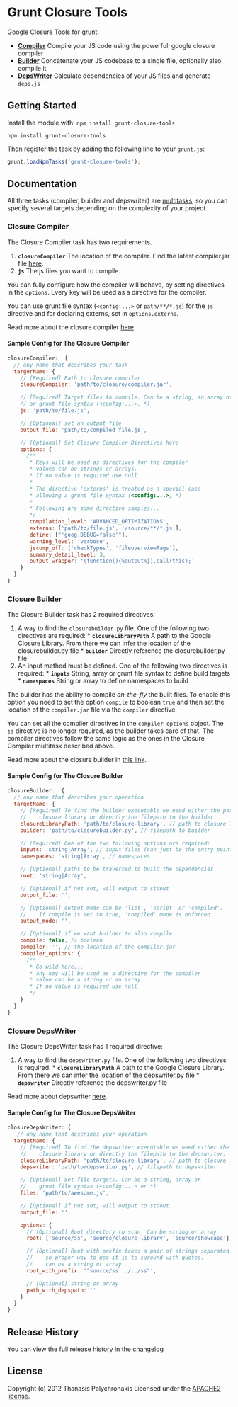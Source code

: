 # Grunt Closure Tools

Google Closure Tools for [grunt](https://github.com/cowboy/grunt):

* **[Compiler](https://developers.google.com/closure/compiler/)** Compile your JS code using the powerfull google closure compiler
* **[Builder](https://developers.google.com/closure/library/docs/closurebuilder)** Concatenate your JS codebase to a single file, optionally also compile it
* **[DepsWriter](https://developers.google.com/closure/library/docs/depswriter)** Calculate dependencies of your JS files and generate `deps.js`

## Getting Started
Install the module with: `npm install grunt-closure-tools`

```shell
npm install grunt-closure-tools
```

Then register the task by adding the following line to your `grunt.js`:

```javascript
grunt.loadNpmTasks('grunt-closure-tools');
```

## Documentation

All three tasks (compiler, builder and depswriter) are [multitasks](https://github.com/cowboy/grunt/blob/master/docs/types_of_tasks.md), so you can specify several targets depending on the complexity of your project.

### Closure Compiler

The Closure Compiler task has two requirements.

  1. **`closureCompiler`** The location of the compiler. Find the latest compiler.jar file [here](http://closure-compiler.googlecode.com/files/compiler-latest.zip).
  2. **`js`** The js files you want to compile.

You can fully configure how the compiler will behave, by setting directives in the `options`. Every key will be used as a directive for the compiler.

You can use grunt file syntax (`<config:...>` or `path/**/*.js`) for the `js` directive and for declaring externs, set in `options.externs`.

Read more about the closure compiler [here](https://developers.google.com/closure/compiler/docs/api-tutorial3).

#### Sample Config for The Closure Compiler
```javascript
closureCompiler:  {
  // any name that describes your task
  targerName: {
    // [Required] Path to closure compiler
    closureCompiler: 'path/to/closure/compiler.jar',

    // [Required] Target files to compile. Can be a string, an array of strings
    // or grunt file syntax (<config:...>, *)
    js: 'path/to/file.js',

    // [Optional] set an output file
    output_file: 'path/to/compiled_file.js',

    // [Optional] Set Closure Compiler Directives here
    options: {
      /**
       * Keys will be used as directives for the compiler
       * values can be strings or arrays.
       * If no value is required use null
       *
       * The directive 'externs' is treated as a special case
       * allowing a grunt file syntax (<config:...>, *)
       *
       * Following are some directive samples...
       */
       compilation_level: 'ADVANCED_OPTIMIZATIONS',
       externs: ['path/to/file.js', '/source/**/*.js'],
       define: ["'goog.DEBUG=false'"],
       warning_level: 'verbose',
       jscomp_off: ['checkTypes', 'fileoverviewTags'],
       summary_detail_level: 3,
       output_wrapper: '(function(){%output%}).call(this);'
    }
  }
}
```
### Closure Builder

The Closure Builder task has 2 required directives:

  1. A way to find the `closurebuilder.py` file. One of the following two directives are required:
    * **`closureLibraryPath`** A path to the Google Closure Library. From there we can infer the location of the closurebuilder.py file
    * **`builder`** Directly reference the closurebuilder.py file
  2. An input method must be defined. One of the following two directives is required:
    * **`inputs`** String, array or grunt file syntax to define build targets
    * **`namespaces`** String or array to define namespaces to build

The builder has the ability to compile *on-the-fly* the built files. To enable this option you need to set the option `compile` to boolean `true` and then set the location of the `compiler.jar` file via the `compiler` directive.

You can set all the compiler directives in the `compiler_options` object. The `js` directive is no longer required, as the builder takes care of that. The compiler directives follow the same logic as the ones in the Closure Compiler multitask described above.

Read more about the closure builder in [this link](https://developers.google.com/closure/library/docs/closurebuilder).

#### Sample Config for The Closure Builder

```javascript
closureBuilder:  {
  // any name that describes your operation
  targetName: {
    // [Required] To find the builder executable we need either the path to
    //    closure library or directly the filepath to the builder:
    closureLibraryPath: 'path/to/closure-library', // path to closure library
    builder: 'path/to/closurebuilder.py', // filepath to builder

    // [Required] One of the two following options are required:
    inputs: 'string|Array', // input files (can just be the entry point)
    namespaces: 'string|Array', // namespaces

    // [Optional] paths to be traversed to build the dependencies
    root: 'string|Array',

    // [Optional] if not set, will output to stdout
    output_file: '',

    // [Optional] output_mode can be 'list', 'script' or 'compiled'.
    //    If compile is set to true, 'compiled' mode is enforced
    output_mode: '',

    // [Optional] if we want builder to also compile
    compile: false, // boolean
    compiler: '', // the location of the compiler.jar
    compiler_options: {
      /**
       * Go wild here...
       * any key will be used as a directive for the compiler
       * value can be a string or an array
       * If no value is required use null
       */
    }
  }
}
```

### Closure DepsWriter

The Closure DepsWriter task has 1 required directive:

  1. A way to find the `depswriter.py` file. One of the following two directives is required:
    * **`closureLibraryPath`** A path to the Google Closure Library. From there we can infer the location of the depswriter.py file
    * **`depswriter`** Directly reference the depswriter.py file

Read more about depswriter [here](https://developers.google.com/closure/library/docs/depswriter).

#### Sample Config for The Closure DepsWriter

```javascript
closureDepsWriter: {
   // any name that describes your operation
  targetName: {
    // [Required] To find the depswriter executable we need either the path to
    //    closure library or directly the filepath to the depswriter:
    closureLibraryPath: 'path/to/closure-library', // path to closure library
    depswriter: 'path/to/depswriter.py', // filepath to depswriter

    // [Optional] Set file targets. Can be a string, array or
    //    grunt file syntax (<config:...> or *)
    files: 'path/to/awesome.js',

    // [Optional] If not set, will output to stdout
    output_file: '',

    options: {
      // [Optional] Root directory to scan. Can be string or array
      root: ['source/ss', 'source/closure-library', 'source/showcase'],

      // [Optional] Root with prefix takes a pair of strings separated with a space,
      //    so proper way to use it is to suround with quotes.
      //    can be a string or array
      root_with_prefix: '"source/ss ../../ss"',

      // [Optional] string or array
      path_with_depspath: ''
    }
  }
}
```

## Release History

You can view the full release history in the [changelog](https://github.com/thanpolas/grunt-closure-tools/blob/master/CHANGELOG.md)

## License
Copyright (c) 2012 Thanasis Polychronakis
Licensed under the [APACHE2 license](http://www.apache.org/licenses/LICENSE-2.0).
